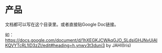 # 产品

文档都可以写在这个目录里。或者直接贴Google Doc链接。

如：https://docs.google.com/document/d/1hXEGKJCWAqGJO_SLdsiGHJNvUjAIKQVYTcRL1lD3zZI/edit#heading=h.ynwv3t3duni3 by JAHI(Iris)